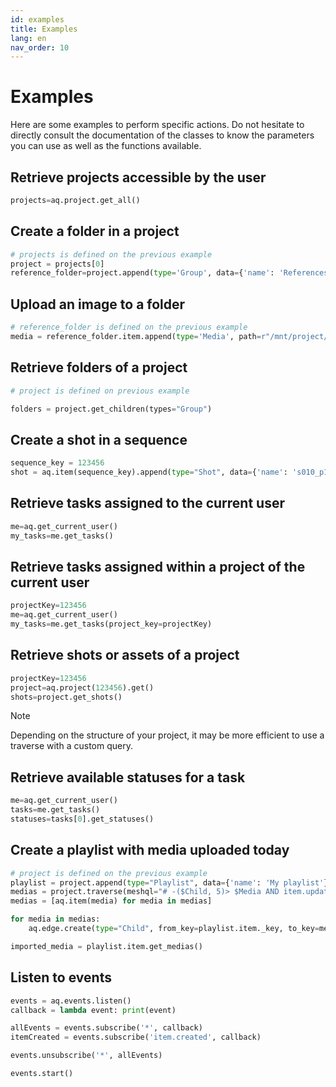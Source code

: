```yaml
---
id: examples
title: Examples
lang: en
nav_order: 10
---
```


# Examples

Here are some examples to perform specific actions. Do not hesitate to directly consult the documentation of the classes to know the parameters you can use as well as the functions available.

## Retrieve projects accessible by the user

```python
projects=aq.project.get_all()
```

## Create a folder in a project

```python
# projects is defined on the previous example
project = projects[0]
reference_folder=project.append(type='Group', data={'name': 'References'})
```

## Upload an image to a folder

```python
# reference_folder is defined on the previous example
media = reference_folder.item.append(type='Media', path=r"/mnt/project/image.jpg")
```

## Retrieve folders of a project

```python
# project is defined on previous example

folders = project.get_children(types="Group")
```

## Create a shot in a sequence

```python
sequence_key = 123456
shot = aq.item(sequence_key).append(type="Shot", data={'name': 's010_p100', frameIn: '101', frameOut: '256'})
```

## Retrieve tasks assigned to the current user

```python
me=aq.get_current_user()
my_tasks=me.get_tasks()
```

## Retrieve tasks assigned within a project of the current user

```python
projectKey=123456
me=aq.get_current_user()
my_tasks=me.get_tasks(project_key=projectKey)
```

## Retrieve shots or assets of a project

```python
projectKey=123456
project=aq.project(123456).get()
shots=project.get_shots()
```

> [!note]
> Depending on the structure of your project, it may be more efficient to use a traverse with a custom query.

## Retrieve available statuses for a task

```python
me=aq.get_current_user()
tasks=me.get_tasks()
statuses=tasks[0].get_statuses()
```

## Create a playlist with media uploaded today

```python
# project is defined on the previous example
playlist = project.append(type="Playlist", data={'name': 'My playlist'})
medias = project.traverse(meshql="# -($Child, 5)> $Media AND item.updatedAt > DATE_ROUND(@now, 1, 'day') VIEW item")
medias = [aq.item(media) for media in medias]

for media in medias:
    aq.edge.create(type="Child", from_key=playlist.item._key, to_key=media._key)

imported_media = playlist.item.get_medias()
```

## Listen to events

```python
events = aq.events.listen()
callback = lambda event: print(event)

allEvents = events.subscribe('*', callback)
itemCreated = events.subscribe('item.created', callback)

events.unsubscribe('*', allEvents)

events.start()
```